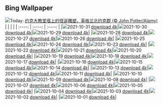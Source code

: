 ## Bing Wallpaper
![](./wallpaper/2021-10-31.jpg)Today: [约克大教堂墙上的怪诞雕塑，英格兰北约克郡 (© John Potter/Alamy)](./wallpaper/2021-10-31.jpg)
|      |      |      |
| :----: | :----: | :----: |
|![](./wallpaper/2021-10-31_sm.jpg)2021-10-31 [download 4k](./wallpaper/2021-10-31.jpg)|![](./wallpaper/2021-10-30_sm.jpg)2021-10-30 [download 4k](./wallpaper/2021-10-30.jpg)|![](./wallpaper/2021-10-29_sm.jpg)2021-10-29 [download 4k](./wallpaper/2021-10-29.jpg)|
|![](./wallpaper/2021-10-28_sm.jpg)2021-10-28 [download 4k](./wallpaper/2021-10-28.jpg)|![](./wallpaper/2021-10-27_sm.jpg)2021-10-27 [download 4k](./wallpaper/2021-10-27.jpg)|![](./wallpaper/2021-10-26_sm.jpg)2021-10-26 [download 4k](./wallpaper/2021-10-26.jpg)|
|![](./wallpaper/2021-10-25_sm.jpg)2021-10-25 [download 4k](./wallpaper/2021-10-25.jpg)|![](./wallpaper/2021-10-24_sm.jpg)2021-10-24 [download 4k](./wallpaper/2021-10-24.jpg)|![](./wallpaper/2021-10-23_sm.jpg)2021-10-23 [download 4k](./wallpaper/2021-10-23.jpg)|
|![](./wallpaper/2021-10-22_sm.jpg)2021-10-22 [download 4k](./wallpaper/2021-10-22.jpg)|![](./wallpaper/2021-10-21_sm.jpg)2021-10-21 [download 4k](./wallpaper/2021-10-21.jpg)|![](./wallpaper/2021-10-20_sm.jpg)2021-10-20 [download 4k](./wallpaper/2021-10-20.jpg)|
|![](./wallpaper/2021-10-19_sm.jpg)2021-10-19 [download 4k](./wallpaper/2021-10-19.jpg)|![](./wallpaper/2021-10-18_sm.jpg)2021-10-18 [download 4k](./wallpaper/2021-10-18.jpg)|![](./wallpaper/2021-10-17_sm.jpg)2021-10-17 [download 4k](./wallpaper/2021-10-17.jpg)|
|![](./wallpaper/2021-10-16_sm.jpg)2021-10-16 [download 4k](./wallpaper/2021-10-16.jpg)|![](./wallpaper/2021-10-15_sm.jpg)2021-10-15 [download 4k](./wallpaper/2021-10-15.jpg)|![](./wallpaper/2021-10-14_sm.jpg)2021-10-14 [download 4k](./wallpaper/2021-10-14.jpg)|
|![](./wallpaper/2021-10-13_sm.jpg)2021-10-13 [download 4k](./wallpaper/2021-10-13.jpg)|![](./wallpaper/2021-10-12_sm.jpg)2021-10-12 [download 4k](./wallpaper/2021-10-12.jpg)|![](./wallpaper/2021-10-11_sm.jpg)2021-10-11 [download 4k](./wallpaper/2021-10-11.jpg)|
|![](./wallpaper/2021-10-10_sm.jpg)2021-10-10 [download 4k](./wallpaper/2021-10-10.jpg)|![](./wallpaper/2021-10-09_sm.jpg)2021-10-09 [download 4k](./wallpaper/2021-10-09.jpg)|![](./wallpaper/2021-10-08_sm.jpg)2021-10-08 [download 4k](./wallpaper/2021-10-08.jpg)|
|![](./wallpaper/2021-10-07_sm.jpg)2021-10-07 [download 4k](./wallpaper/2021-10-07.jpg)|![](./wallpaper/2021-10-06_sm.jpg)2021-10-06 [download 4k](./wallpaper/2021-10-06.jpg)|![](./wallpaper/2021-10-05_sm.jpg)2021-10-05 [download 4k](./wallpaper/2021-10-05.jpg)|
|![](./wallpaper/2021-10-04_sm.jpg)2021-10-04 [download 4k](./wallpaper/2021-10-04.jpg)|![](./wallpaper/2021-10-03_sm.jpg)2021-10-03 [download 4k](./wallpaper/2021-10-03.jpg)|![](./wallpaper/2021-10-02_sm.jpg)2021-10-02 [download 4k](./wallpaper/2021-10-02.jpg)|
|![](./wallpaper/2021-10-01_sm.jpg)2021-10-01 [download 4k](./wallpaper/2021-10-01.jpg)|